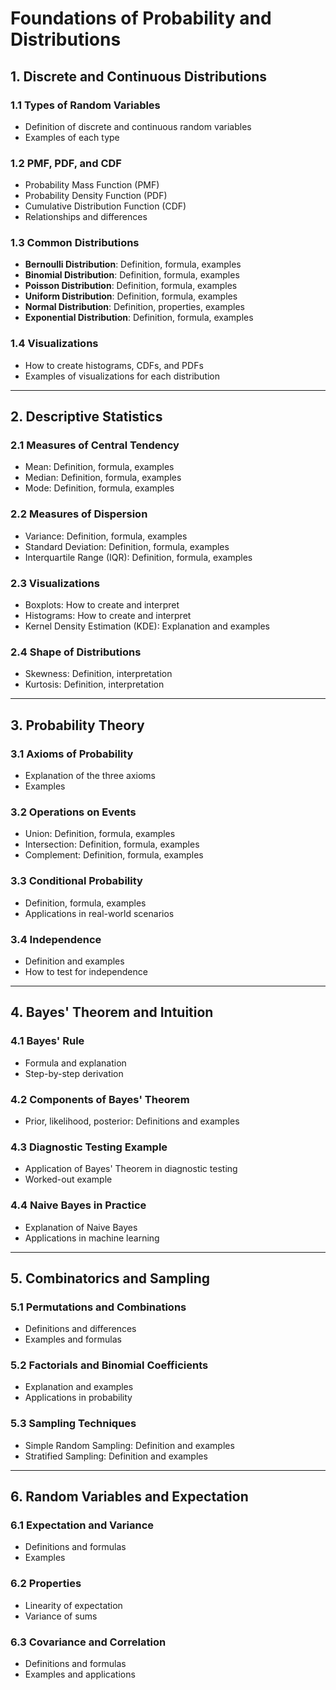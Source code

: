 # Foundations of Probability and Distributions

## 1. Discrete and Continuous Distributions
### 1.1 Types of Random Variables
- Definition of discrete and continuous random variables
- Examples of each type

### 1.2 PMF, PDF, and CDF
- Probability Mass Function (PMF)
- Probability Density Function (PDF)
- Cumulative Distribution Function (CDF)
- Relationships and differences

### 1.3 Common Distributions
- **Bernoulli Distribution**: Definition, formula, examples
- **Binomial Distribution**: Definition, formula, examples
- **Poisson Distribution**: Definition, formula, examples
- **Uniform Distribution**: Definition, formula, examples
- **Normal Distribution**: Definition, properties, examples
- **Exponential Distribution**: Definition, formula, examples

### 1.4 Visualizations
- How to create histograms, CDFs, and PDFs
- Examples of visualizations for each distribution

---

## 2. Descriptive Statistics
### 2.1 Measures of Central Tendency
- Mean: Definition, formula, examples
- Median: Definition, formula, examples
- Mode: Definition, formula, examples

### 2.2 Measures of Dispersion
- Variance: Definition, formula, examples
- Standard Deviation: Definition, formula, examples
- Interquartile Range (IQR): Definition, formula, examples

### 2.3 Visualizations
- Boxplots: How to create and interpret
- Histograms: How to create and interpret
- Kernel Density Estimation (KDE): Explanation and examples

### 2.4 Shape of Distributions
- Skewness: Definition, interpretation
- Kurtosis: Definition, interpretation

---

## 3. Probability Theory
### 3.1 Axioms of Probability
- Explanation of the three axioms
- Examples

### 3.2 Operations on Events
- Union: Definition, formula, examples
- Intersection: Definition, formula, examples
- Complement: Definition, formula, examples

### 3.3 Conditional Probability
- Definition, formula, examples
- Applications in real-world scenarios

### 3.4 Independence
- Definition and examples
- How to test for independence

---

## 4. Bayes' Theorem and Intuition
### 4.1 Bayes' Rule
- Formula and explanation
- Step-by-step derivation

### 4.2 Components of Bayes' Theorem
- Prior, likelihood, posterior: Definitions and examples

### 4.3 Diagnostic Testing Example
- Application of Bayes' Theorem in diagnostic testing
- Worked-out example

### 4.4 Naive Bayes in Practice
- Explanation of Naive Bayes
- Applications in machine learning

---

## 5. Combinatorics and Sampling
### 5.1 Permutations and Combinations
- Definitions and differences
- Examples and formulas

### 5.2 Factorials and Binomial Coefficients
- Explanation and examples
- Applications in probability

### 5.3 Sampling Techniques
- Simple Random Sampling: Definition and examples
- Stratified Sampling: Definition and examples

---

## 6. Random Variables and Expectation
### 6.1 Expectation and Variance
- Definitions and formulas
- Examples

### 6.2 Properties
- Linearity of expectation
- Variance of sums

### 6.3 Covariance and Correlation
- Definitions and formulas
- Examples and applications